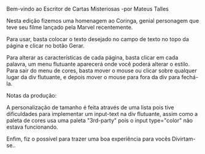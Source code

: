 Bem-vindo ao Escritor de Cartas Misteriosas
-por Mateus Talles

Nesta  edição fizemos uma homenagem ao Coringa, genial personagem
que teve seu filme lançado pela Marvel recentemente.

Para usar, basta colocar o texto desejado no campo de texto no topo
da página e clicar no botão Gerar.

Para alterar as características de cada página, basta clicar em cada palavra,
um menu flutuante aparecerá onde você poderá alterar o estilo.
Para sair do menu de cores, basta mover o mouse ou clicar sobre qualquer lugar
da div flutuante, e depois mover o mouse para fora da div para fechá-la.

Notas da produção:

A personalização de tamanho é feita através de uma lista pois tive dificuldades
para implementar um input-text na div flutuante, assim como a paleta de cores
usa uma paleta "3rd-party" pois o input type="color" não estava funcionando.

Enfim, fiz o possível para  trazer uma boa experiência para vocês
Divirtam-se..